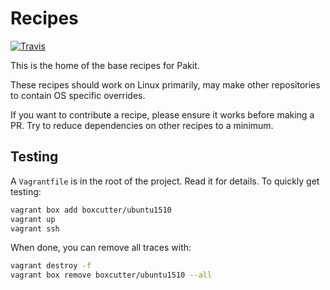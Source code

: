 # Recipes

[![Travis](https://travis-ci.org/pakit/base_recipes.svg?branch=master)](https://travis-ci.org/pakit/base_recipes)

This is the home of the base recipes for Pakit.

These recipes should work on Linux primarily, may make other
repositories to contain OS specific overrides.

If you want to contribute a recipe, please ensure it works before making a PR.
Try to reduce dependencies on other recipes to a minimum.

## Testing

A `Vagrantfile` is in the root of the project. Read it for details.
To quickly get testing:

```sh
vagrant box add boxcutter/ubuntu1510
vagrant up
vagrant ssh
```

When done, you can remove all traces with:
```sh
vagrant destroy -f
vagrant box remove boxcutter/ubuntu1510 --all
```
